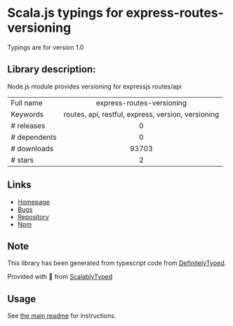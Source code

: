 
# Scala.js typings for express-routes-versioning

Typings are for version 1.0

## Library description:
Node.js module provides versioning for expressjs routes/api

|                    |                 |
| ------------------ | :-------------: |
| Full name          | express-routes-versioning |
| Keywords           | routes, api, restful, express, version, versioning |
| # releases         | 0 |
| # dependents       | 0 |
| # downloads        | 93703 |
| # stars            | 2 |

## Links
- [Homepage](https://github.com/Prasanna-sr/express-routes-versioning)
- [Bugs](https://github.com/Prasanna-sr/express-routes-versioning/issues)
- [Repository](https://github.com/Prasanna-sr/express-routes-versioning)
- [Npm](https://www.npmjs.com/package/express-routes-versioning)
    


## Note
This library has been generated from typescript code from [DefinitelyTyped](https://definitelytyped.org).

Provided with :purple_heart: from [ScalablyTyped](https://github.com/oyvindberg/ScalablyTyped)

## Usage
See [the main readme](../../readme.md) for instructions.



